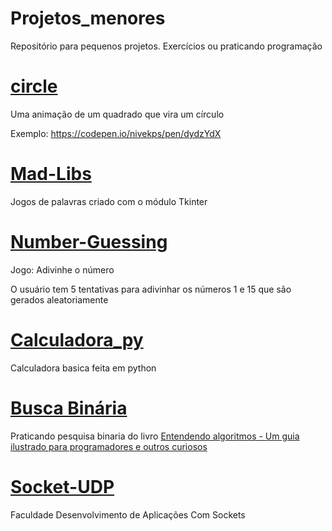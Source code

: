 # Projetos_menores
Repositório para pequenos projetos. Exercícios ou praticando programação 

# [circle](https://github.com/kevinsantana16/Projetos_menores/tree/main/Circle) 

Uma animação de um quadrado que vira um círculo 


Exemplo: https://codepen.io/nivekps/pen/dydzYdX

# [Mad-Libs](https://github.com/kevinsantana16/Projetos_menores/tree/main/Mad-Libs)

Jogos de palavras criado com o módulo Tkinter

# [Number-Guessing](https://github.com/kevinsantana16/Projetos_menores/tree/main/Number_Guessing)

Jogo: Adivinhe o número 

O usuário tem 5 tentativas para adivinhar os números 1 e 15 que são gerados aleatoriamente 

# [Calculadora_py](https://github.com/kevinsantana16/Projetos_menores/tree/main/Calculadora_py)
Calculadora basica feita em python

# [Busca Binária](https://github.com/kevinsantana16/Projetos_menores/tree/main/Busca_Binaria)

Praticando pesquisa binaria do livro [Entendendo algoritmos - Um guia ilustrado para programadores e outros curiosos](https://www.amazon.com.br/Entendendo-Algoritmos-Ilustrado-Programadores-Curiosos/dp/8575225634)

# [Socket-UDP](https://github.com/kevinsantana16/Projetos_menores/tree/main/Socket-UDP)

Faculdade Desenvolvimento de Aplicações Com Sockets